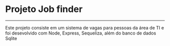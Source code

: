 <h1>Projeto Job finder</h1>
<hr>
<p>Este projeto consiste em um sistema de vagas para pessoas da área de TI e foi desevolvido com Node, Express, Sequeliza, além do banco de dados Sqlite</p>